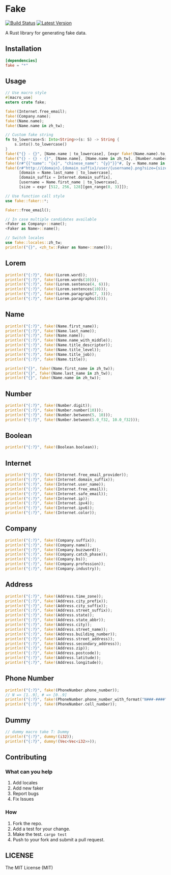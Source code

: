 # Fake
[![Build Status](https://travis-ci.org/cksac/fake-rs.svg?branch=master)](https://travis-ci.org/cksac/fake-rs)
[![Latest Version](https://img.shields.io/crates/v/fake.svg)](https://crates.io/crates/fake)

A Rust library for generating fake data.

## Installation
```toml
[dependencies]
fake = "*"
```
## Usage
```rust
// Use macro style
#[macro_use]
extern crate fake;

fake!(Internet.free_email);
fake!(Company.name);
fake!(Name.name);
fake!(Name.name in zh_tw);

// Custom fake string
fn to_lowercase<S: Into<String>>(s: S) -> String {
    s.into().to_lowercase()
}
fake!("{} - {}", [Name.name | to_lowercase], [expr fake!(Name.name).to_lowercase()]);
fake!("{} - {} - {}", [Name.name], [Name.name in zh_tw], [Number.number(10)]);
fake!(r#"{{"name": "{x}", "chinese_name": "{y}"}}"#, [y = Name.name in zh_tw], [x = Name.name]);
fake!(r#"http://{domain}.{domain_suffix}/user/{username}.png?size={size}x{size}"#,
      [domain = Name.last_name | to_lowercase],
      [domain_suffix = Internet.domain_suffix],
      [username = Name.first_name | to_lowercase],
      [size = expr [512, 256, 128][gen_range(0, 3)]]);

// Use function call style
use fake::faker::*;

Faker::free_email();

// In case multiple candidates available
<Faker as Company>::name();
<Faker as Name>::name();

// Switch locales
use fake::locales::zh_tw;
println!("{}", <zh_tw::Faker as Name>::name());
```
## Lorem
```rust
println!("{:?}", fake!(Lorem.word));
println!("{:?}", fake!(Lorem.words(10)));
println!("{:?}", fake!(Lorem.sentence(4, 6)));
println!("{:?}", fake!(Lorem.sentences(10)));
println!("{:?}", fake!(Lorem.paragraph(7, 3)));
println!("{:?}", fake!(Lorem.paragraphs(3)));
```
## Name
```rust
println!("{:?}", fake!(Name.first_name));
println!("{:?}", fake!(Name.last_name));
println!("{:?}", fake!(Name.name));
println!("{:?}", fake!(Name.name_with_middle));
println!("{:?}", fake!(Name.title_descriptor));
println!("{:?}", fake!(Name.title_level));
println!("{:?}", fake!(Name.title_job));
println!("{:?}", fake!(Name.title));

println!("{}", fake!(Name.first_name in zh_tw));
println!("{}", fake!(Name.last_name in zh_tw));
println!("{}", fake!(Name.name in zh_tw));
```
## Number
```rust
println!("{:?}", fake!(Number.digit));
println!("{:?}", fake!(Number.number(10)));
println!("{:?}", fake!(Number.between(5, 10)));
println!("{:?}", fake!(Number.between(5.0_f32, 10.0_f32)));
```
## Boolean
```rust
println!("{:?}", fake!(Boolean.boolean));
```
## Internet
```rust
println!("{:?}", fake!(Internet.free_email_provider));
println!("{:?}", fake!(Internet.domain_suffix));
println!("{:?}", fake!(Internet.user_name));
println!("{:?}", fake!(Internet.free_email));
println!("{:?}", fake!(Internet.safe_email));
println!("{:?}", fake!(Internet.ip));
println!("{:?}", fake!(Internet.ipv4));
println!("{:?}", fake!(Internet.ipv6));
println!("{:?}", fake!(Internet.color));
```
## Company
```rust
println!("{:?}", fake!(Company.suffix));
println!("{:?}", fake!(Company.name));
println!("{:?}", fake!(Company.buzzword));
println!("{:?}", fake!(Company.catch_phase));
println!("{:?}", fake!(Company.bs));
println!("{:?}", fake!(Company.profession));
println!("{:?}", fake!(Company.industry));
```
## Address
```rust
println!("{:?}", fake!(Address.time_zone));
println!("{:?}", fake!(Address.city_prefix));
println!("{:?}", fake!(Address.city_suffix));
println!("{:?}", fake!(Address.street_suffix));
println!("{:?}", fake!(Address.state));
println!("{:?}", fake!(Address.state_abbr));
println!("{:?}", fake!(Address.city));
println!("{:?}", fake!(Address.street_name));
println!("{:?}", fake!(Address.building_number));
println!("{:?}", fake!(Address.street_address));
println!("{:?}", fake!(Address.secondary_address));
println!("{:?}", fake!(Address.zip));
println!("{:?}", fake!(Address.postcode));
println!("{:?}", fake!(Address.latitude));
println!("{:?}", fake!(Address.longitude));
```
## Phone Number
```rust
println!("{:?}", fake!(PhoneNumber.phone_number));
// N => [1..9], # => [0..9]
println!("{:?}", fake!(PhoneNumber.phone_number_with_format("N###-####")));
println!("{:?}", fake!(PhoneNumber.cell_number));
```
## Dummy
```rust
// dummy macro take T: Dummy
println!("{:?}", dummy!(i32));
println!("{:?}", dummy!(Vec<Vec<i32>>));
```

## Contributing
### What can you help
1. Add locales
2. Add new faker
3. Report bugs
4. Fix Issues

### How
1. Fork the repo.
3. Add a test for your change.
4. Make the test. `cargo test`
5. Push to your fork and submit a pull request.

## LICENSE
The MIT License (MIT)
